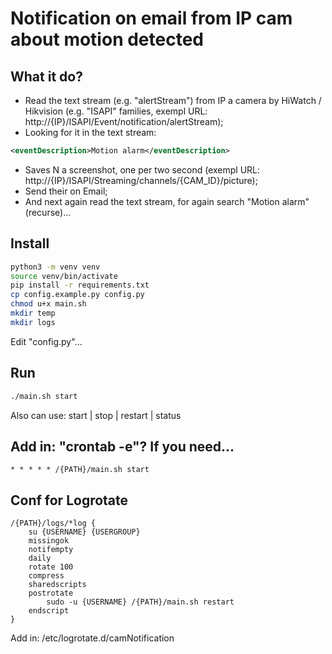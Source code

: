 # Notification on email from IP cam about motion detected 
## What it do?  
 * Read the text stream (e.g. "alertStream") from IP a camera by HiWatch / Hikvision (e.g. "ISAPI" families, exempl URL: http://{IP}/ISAPI/Event/notification/alertStream);  
 * Looking for it in the text stream:
```xml
<eventDescription>Motion alarm</eventDescription>
```
 * Saves N a screenshot, one per two second (exempl URL: http://{IP}/ISAPI/Streaming/channels/{CAM_ID}/picture);  
 * Send their on Email;  
 * And next again read the text stream, for again search "Motion alarm" (recurse)...


## Install
```bash
python3 -m venv venv
source venv/bin/activate
pip install -r requirements.txt
cp config.example.py config.py
chmod u+x main.sh
mkdir temp
mkdir logs
```
Edit "config.py"...

## Run
```bash
./main.sh start
```
Also can use: start | stop | restart | status

## Add in: "crontab -e"? If you need...
```
* * * * * /{PATH}/main.sh start
```

## Conf for Logrotate
```
/{PATH}/logs/*log {
    su {USERNAME} {USERGROUP}
    missingok
    notifempty
    daily
    rotate 100
    compress
    sharedscripts
    postrotate
        sudo -u {USERNAME} /{PATH}/main.sh restart
    endscript
}
```
Add in: /etc/logrotate.d/camNotification
